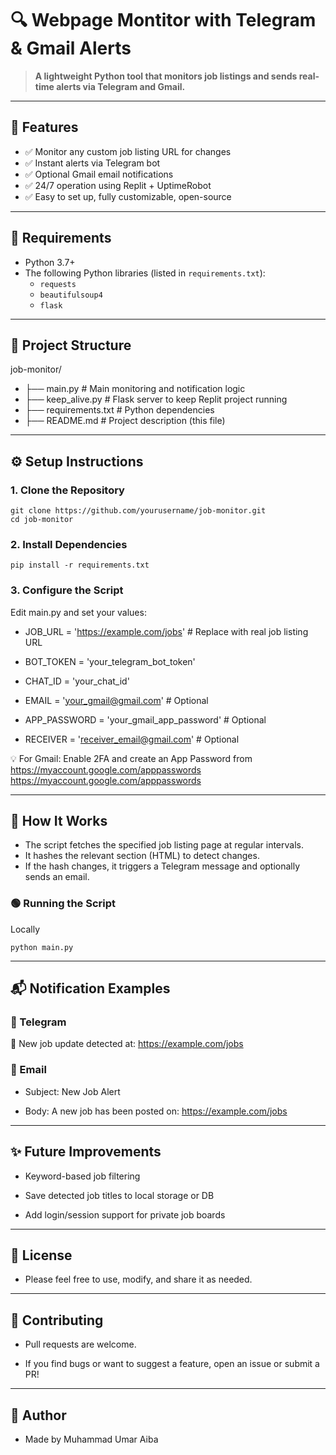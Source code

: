 # 🔍 Webpage Montitor with Telegram & Gmail Alerts

> **A lightweight Python tool that monitors job listings and sends real-time alerts via Telegram and Gmail.**

---

## 🚀 Features

- ✅ Monitor any custom job listing URL for changes
- ✅ Instant alerts via Telegram bot
- ✅ Optional Gmail email notifications
- ✅ 24/7 operation using Replit + UptimeRobot
- ✅ Easy to set up, fully customizable, open-source

---

## 🔧 Requirements

- Python 3.7+
- The following Python libraries (listed in `requirements.txt`):
  - `requests`
  - `beautifulsoup4`
  - `flask`

---

## 📂 Project Structure

job-monitor/
- ├── main.py # Main monitoring and notification logic
- ├── keep_alive.py # Flask server to keep Replit project running
- ├── requirements.txt # Python dependencies
- ├── README.md # Project description (this file)

---

## ⚙️ Setup Instructions

### 1. Clone the Repository
```
git clone https://github.com/yourusername/job-monitor.git
cd job-monitor
```

### 2. Install Dependencies
```
pip install -r requirements.txt
```

### 3. Configure the Script
Edit main.py and set your values:

- JOB_URL = 'https://example.com/jobs'  # Replace with real job listing URL

- BOT_TOKEN = 'your_telegram_bot_token'

- CHAT_ID = 'your_chat_id'

- EMAIL = 'your_gmail@gmail.com'              # Optional

- APP_PASSWORD = 'your_gmail_app_password'    # Optional

- RECEIVER = 'receiver_email@gmail.com'       # Optional

💡 For Gmail: Enable 2FA and create an App Password from https://myaccount.google.com/apppasswords
https://myaccount.google.com/apppasswords

---

## 🧠 How It Works
- The script fetches the specified job listing page at regular intervals.
- It hashes the relevant section (HTML) to detect changes.
- If the hash changes, it triggers a Telegram message and optionally sends an email.

### 🟢 Running the Script
Locally
```
python main.py
```

---

## 📬 Notification Examples

### 🔔 Telegram

🔔 New job update detected at: https://example.com/jobs
### 📧 Email

- Subject: New Job Alert

- Body: A new job has been posted on: https://example.com/jobs

---

## ✨ Future Improvements

- Keyword-based job filtering

- Save detected job titles to local storage or DB

- Add login/session support for private job boards

---

## 📄 License

- Please feel free to use, modify, and share it as needed.

---

## 🙌 Contributing

- Pull requests are welcome.

- If you find bugs or want to suggest a feature, open an issue or submit a PR!

---

## 👤 Author

- Made by Muhammad Umar Aiba


